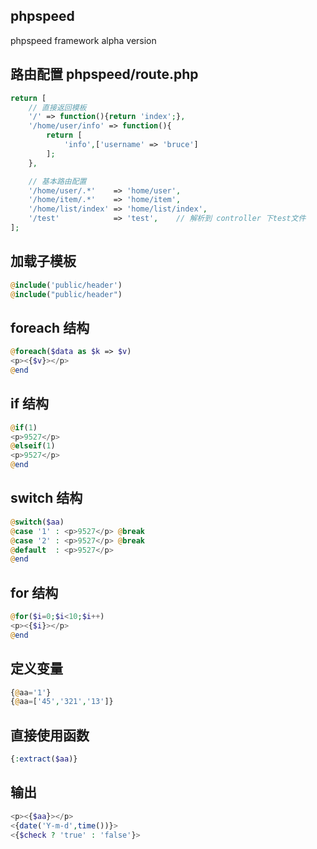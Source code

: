## phpspeed
phpspeed framework alpha version

## 路由配置 phpspeed/route.php
```php
return [
    // 直接返回模板
    '/' => function(){return 'index';},
    '/home/user/info' => function(){
        return [
            'info',['username' => 'bruce']
        ];
    },

    // 基本路由配置
    '/home/user/.*'    => 'home/user',
    '/home/item/.*'    => 'home/item',
    '/home/list/index' => 'home/list/index',
    '/test'            => 'test',    // 解析到 controller 下test文件
];
```

## 加载子模板
```php
@include('public/header')
@include("public/header")
```

## foreach 结构
```php
@foreach($data as $k => $v)
<p><{$v}></p>
@end
```

## if 结构
```php
@if(1)
<p>9527</p>
@elseif(1)
<p>9527</p>
@end
```

## switch 结构
```php
@switch($aa)
@case '1' : <p>9527</p> @break
@case '2' : <p>9527</p> @break
@default  : <p>9527</p>
@end
```

## for 结构
```php
@for($i=0;$i<10;$i++)
<p><{$i}></p>
@end
```

## 定义变量
```php
{@aa='1'}
{@aa=['45','321','13']}
```

## 直接使用函数
```php
{:extract($aa)}
```

## 输出
```php
<p><{$aa}></p>
<{date('Y-m-d',time())}>
<{$check ? 'true' : 'false'}>
```
